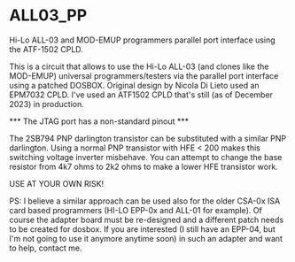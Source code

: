 # ALL03_PP
Hi-Lo ALL-03 and MOD-EMUP programmers parallel port interface using the ATF-1502 CPLD.

This is a circuit that allows to use the Hi-Lo ALL-03 (and clones like the
MOD-EMUP) universal programmers/testers via the parallel port interface
using a patched DOSBOX. Original design by Nicola Di Lieto used an EPM7032
CPLD. I've used an ATF1502 CPLD that's still (as of December 2023) in 
production.

*** The JTAG port has a non-standard pinout *** 


The 2SB794 PNP darlington transistor can be substituted with a similar PNP
darlington. Using a normal PNP transistor with HFE < 200 makes this switching
voltage inverter misbehave. You can attempt to change the base resistor from
4k7 ohms to 2k2 ohms to make a lower HFE transistor work.

USE AT YOUR OWN RISK! 

PS: I believe a similar approach can be used also for the older CSA-0x ISA card based programmers (HI-LO EPP-0x and ALL-01 for example). Of course the adapter
board must be re-designed and a different patch needs to be created for dosbox. If you are interested (I still have an EPP-04, but I'm not going to use it anymore anytime soon) in such an adapter and want to help, contact me.
